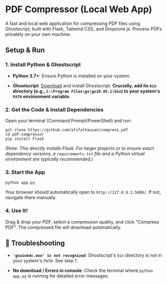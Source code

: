 # PDF Compressor (Local Web App)

A fast and local web application for compressing PDF files using Ghostscript, built with Flask, Tailwind CSS, and Dropzone.js. Process PDFs privately on your own machine.

## Setup & Run

### 1\. **Install Python & Ghostscript**

-   **Python 3.7+**: Ensure Python is installed on your system.
    
-   **Ghostscript**: [Download](https://www.ghostscript.com/download/gsdnld.html "null") and install Ghostscript. **Crucially, add its `bin` directory (e.g., `C:\Program Files\gs\gs10.05.1\bin`) to your system's `PATH` environment variable.**
    

### 2\. **Get the Code & Install Dependencies**

Open your terminal (Command Prompt/PowerShell) and run:

    git clone https://github.com/afifalhauzan/compress_pdf
    cd pdf-compressor
    pip install Flask
    

_(Note: This directly installs Flask. For larger projects or to ensure exact dependency versions, a `requirements.txt` file and a Python virtual environment are typically recommended.)_

### 3\. **Start the App**

    python app.py
    

Your browser should automatically open to `http://127.0.0.1:5000/`. If not, navigate there manually.


### 4\. **Use It!**

Drag & drop your PDF, select a compression quality, and click "Compress PDF". The compressed file will download automatically.

## 🐛 Troubleshooting

-   **`'gswin64c.exe' is not recognized`**: Ghostscript's `bin` directory is not in your system's `PATH`. See step 1.
    
-   **No download / Errors in console**: Check the terminal where `python app.py` is running for detailed error messages.

